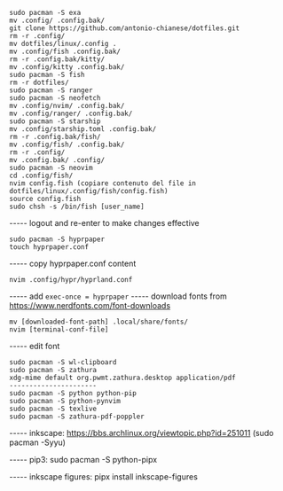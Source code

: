 ```
sudo pacman -S exa
mv .config/ .config.bak/
git clone https://github.com/antonio-chianese/dotfiles.git
rm -r .config/
mv dotfiles/linux/.config .
mv .config/fish .config.bak/
rm -r .config.bak/kitty/
mv .config/kitty .config.bak/
sudo pacman -S fish
rm -r dotfiles/
sudo pacman -S ranger
sudo pacman -S neofetch
mv .config/nvim/ .config.bak/
mv .config/ranger/ .config.bak/
sudo pacman -S starship
mv .config/starship.toml .config.bak/
rm -r .config.bak/fish/
mv .config/fish/ .config.bak/
rm -r .config/
mv .config.bak/ .config/
sudo pacman -S neovim
cd .config/fish/
nvim config.fish (copiare contenuto del file in dotfiles/linux/.config/fish/config.fish)
source config.fish
sudo chsh -s /bin/fish [user_name]
```
----- logout and re-enter to make changes effective
```
sudo pacman -S hyprpaper
touch hyprpaper.conf
```
----- copy hyprpaper.conf content
```
nvim .config/hypr/hyprland.conf
```
----- add ```exec-once = hyprpaper```
----- download fonts from https://www.nerdfonts.com/font-downloads
```
mv [downloaded-font-path] .local/share/fonts/
nvim [terminal-conf-file]
```
----- edit font
```
sudo pacman -S wl-clipboard
sudo pacman -S zathura
xdg-mime default org.pwmt.zathura.desktop application/pdf
----------------------
sudo pacman -S python python-pip
sudo pacman -S python-pynvim
sudo pacman -S texlive
sudo pacman -S zathura-pdf-poppler
```
----- inkscape:
https://bbs.archlinux.org/viewtopic.php?id=251011 (sudo pacman -Syyu)

----- pip3:
sudo pacman -S python-pipx

----- inkscape figures:
pipx install inkscape-figures
